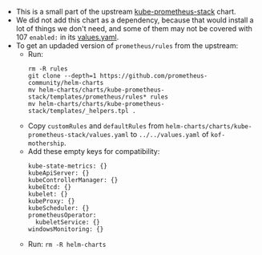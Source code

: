 * This is a small part of the upstream [kube-prometheus-stack](https://github.com/prometheus-community/helm-charts/tree/main/charts/kube-prometheus-stack) chart.
* We did not add this chart as a dependency,
  because that would install a lot of things we don't need,
  and some of them may not be covered with 107 `enabled:` in its [values.yaml](https://github.com/prometheus-community/helm-charts/blob/main/charts/kube-prometheus-stack/values.yaml).
* To get an updaded version of `prometheus/rules` from the upstream:
  * Run:
    ```
    rm -R rules
    git clone --depth=1 https://github.com/prometheus-community/helm-charts
    mv helm-charts/charts/kube-prometheus-stack/templates/prometheus/rules* rules
    mv helm-charts/charts/kube-prometheus-stack/templates/_helpers.tpl .
    ```
  * Copy `customRules` and `defaultRules`
    from `helm-charts/charts/kube-prometheus-stack/values.yaml`
    to `../../values.yaml` of `kof-mothership`.
  * Add these empty keys for compatibility:
    ```
    kube-state-metrics: {}
    kubeApiServer: {}
    kubeControllerManager: {}
    kubeEtcd: {}
    kubelet: {}
    kubeProxy: {}
    kubeScheduler: {}
    prometheusOperator:
      kubeletService: {}
    windowsMonitoring: {}
    ```
  * Run: `rm -R helm-charts`

